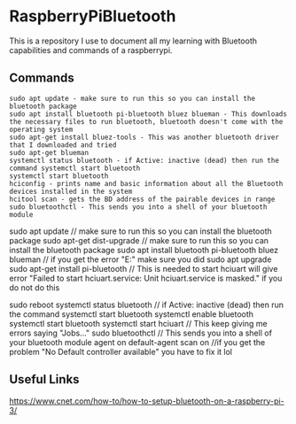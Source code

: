 # RaspberryPiBluetooth
This is a repository I use to document all my learning with Bluetooth capabilities and commands of a raspberrypi.


## Commands
 ```
 sudo apt update - make sure to run this so you can install the bluetooth package
 sudo apt install bluetooth pi-bluetooth bluez blueman - This downloads the necessary files to run bluetooth, bluetooth doesn't come with the operating system
 sudo apt-get install bluez-tools - This was another bluetooth driver that I downloaded and tried
 sudo apt-get blueman
 systemctl status bluetooth - if Active: inactive (dead) then run the command systemctl start bluetooth
 systemctl start bluetooth
 hciconfig - prints name and basic information about all the Bluetooth devices installed in the system
 hcitool scan - gets the BD address of the pairable devices in range
 sudo bluetoothctl - This sends you into a shell of your bluetooth module
 ```
sudo apt update // make sure to run this so you can install the bluetooth package
sudo apt-get dist-upgrade // make sure to run this so you can install the bluetooth package
sudo apt install bluetooth pi-bluetooth bluez blueman // if you get the error "E:" make sure you did sudo apt upgrade
sudo apt-get install pi-bluetooth // This is needed to start hciuart will give error "Failed to start hciuart.service: Unit hciuart.service is masked." if you do not do this

sudo reboot
systemctl status bluetooth // if Active: inactive (dead) then run the command systemctl start bluetooth
systemctl enable bluetooth
systemctl start bluetooth
systemctl start hciuart // This keep giving me errors saying "Jobs..." 
sudo bluetoothctl // This sends you into a shell of your bluetooth module
agent on
default-agent
scan on //if you get the problem "No Default controller available" you have to fix it lol
## Useful Links

https://www.cnet.com/how-to/how-to-setup-bluetooth-on-a-raspberry-pi-3/
